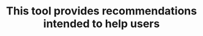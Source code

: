 ---
layout: all-exams
title: "This tool provides recommendations intended to help users "
blurb: "Trusted Advisor analyzes your AWS configuration and recommends best practices. Domains of expertise of Trusted Advisor include cost optimization, perfor"
quid: 54
---